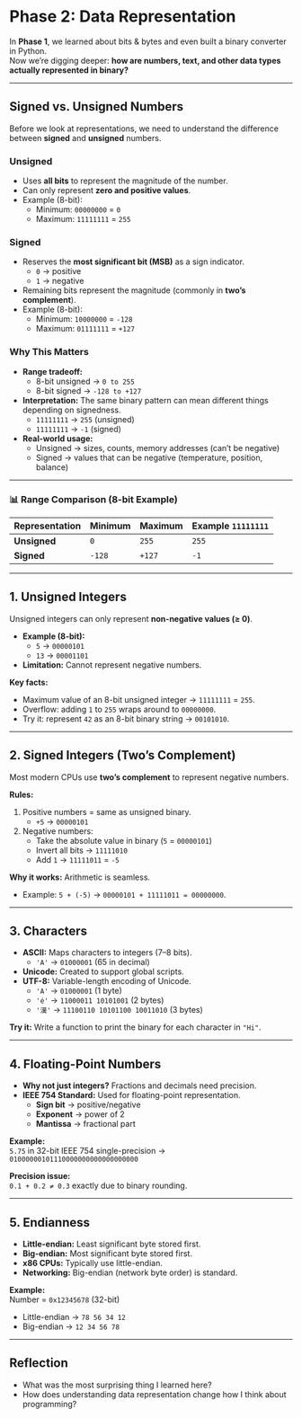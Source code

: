 # Phase 2: Data Representation

In **Phase 1**, we learned about bits & bytes and even built a binary converter in Python.  
Now we’re digging deeper: **how are numbers, text, and other data types actually represented in binary?**

---

## Signed vs. Unsigned Numbers

Before we look at representations, we need to understand the difference between **signed** and **unsigned** numbers.

### Unsigned
- Uses **all bits** to represent the magnitude of the number.
- Can only represent **zero and positive values**.
- Example (8-bit):
  - Minimum: `00000000` = `0`
  - Maximum: `11111111` = `255`

### Signed
- Reserves the **most significant bit (MSB)** as a sign indicator.
  - `0` → positive
  - `1` → negative
- Remaining bits represent the magnitude (commonly in **two’s complement**).
- Example (8-bit):
  - Minimum: `10000000` = `-128`
  - Maximum: `01111111` = `+127`

### Why This Matters
- **Range tradeoff:**  
  - 8-bit unsigned → `0 to 255`  
  - 8-bit signed   → `-128 to +127`
- **Interpretation:** The same binary pattern can mean different things depending on signedness.  
  - `11111111` → `255` (unsigned)  
  - `11111111` → `-1` (signed)
- **Real-world usage:**  
  - Unsigned → sizes, counts, memory addresses (can’t be negative)  
  - Signed → values that can be negative (temperature, position, balance)

---

### 📊 Range Comparison (8-bit Example)

| Representation | Minimum | Maximum | Example `11111111` |
|----------------|---------|---------|---------------------|
| **Unsigned**   | `0`     | `255`   | `255`              |
| **Signed**     | `-128`  | `+127`  | `-1`               |

---

## 1. Unsigned Integers
Unsigned integers can only represent **non-negative values (≥ 0)**.

- **Example (8-bit):**
  - `5`  → `00000101`
  - `13` → `00001101`
- **Limitation:** Cannot represent negative numbers.

**Key facts:**
- Maximum value of an 8-bit unsigned integer → `11111111` = `255`.
- Overflow: adding `1` to `255` wraps around to `00000000`.
- Try it: represent `42` as an 8-bit binary string → `00101010`.

---

## 2. Signed Integers (Two’s Complement)
Most modern CPUs use **two’s complement** to represent negative numbers.

**Rules:**
1. Positive numbers = same as unsigned binary.  
   - `+5` → `00000101`
2. Negative numbers:  
   - Take the absolute value in binary (`5` = `00000101`)  
   - Invert all bits → `11111010`  
   - Add `1` → `11111011` = `-5`

**Why it works:** Arithmetic is seamless.  
- Example: `5 + (-5)` → `00000101 + 11111011 = 00000000`.

---

## 3. Characters
- **ASCII:** Maps characters to integers (7–8 bits).
  - `'A'` → `01000001` (65 in decimal)
- **Unicode:** Created to support global scripts.
- **UTF-8:** Variable-length encoding of Unicode.
  - `'A'` → `01000001` (1 byte)
  - `'é'` → `11000011 10101001` (2 bytes)
  - `'漢'` → `11100110 10101100 10011010` (3 bytes)

**Try it:** Write a function to print the binary for each character in `"Hi"`.

---

## 4. Floating-Point Numbers
- **Why not just integers?** Fractions and decimals need precision.
- **IEEE 754 Standard:** Used for floating-point representation.
  - **Sign bit** → positive/negative  
  - **Exponent** → power of 2  
  - **Mantissa** → fractional part

**Example:**  
`5.75` in 32-bit IEEE 754 single-precision →  
`01000000101110000000000000000000`

**Precision issue:**  
`0.1 + 0.2 ≠ 0.3` exactly due to binary rounding.

---

## 5. Endianness
- **Little-endian:** Least significant byte stored first.
- **Big-endian:** Most significant byte stored first.
- **x86 CPUs:** Typically use little-endian.
- **Networking:** Big-endian (network byte order) is standard.

**Example:**  
Number = `0x12345678` (32-bit)  
- Little-endian → `78 56 34 12`  
- Big-endian    → `12 34 56 78`

---

## Reflection
- What was the most surprising thing I learned here?  
- How does understanding data representation change how I think about programming?  
